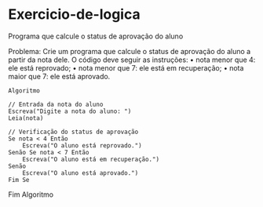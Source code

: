 # Exercicio-de-logica
Programa que calcule o status de aprovação do aluno 


Problema: 
Crie um programa que calcule o status de aprovação do aluno a partir da nota dele. O código deve seguir as instruções:
    • nota menor que 4: ele está reprovado;
    • nota menor que 7: ele está em recuperação;
    • nota maior que 7: ele está aprovado.


    Algoritmo 
    
    // Entrada da nota do aluno
    Escreva("Digite a nota do aluno: ")
    Leia(nota)

    // Verificação do status de aprovação
    Se nota < 4 Então
        Escreva("O aluno está reprovado.")
    Senão Se nota < 7 Então
        Escreva("O aluno está em recuperação.")
    Senão
        Escreva("O aluno está aprovado.")
    Fim Se

Fim Algoritmo
